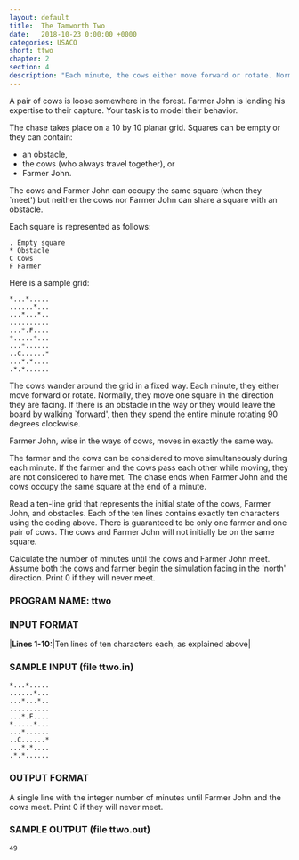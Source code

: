 ```yaml
---
layout: default
title:  The Tamworth Two
date:   2018-10-23 0:00:00 +0000
categories: USACO
short: ttwo
chapter: 2
section: 4
description: "Each minute, the cows either move forward or rotate. Normally, they move one square in the direction they are facing. If there is an obstacle in the way or they would leave the board by walking, then they rotate 90 degrees clockwise. Farmer John, moves in exactly the same way. Calculate the number of minutes until the cows and Farmer John meet."
---
```

A pair of cows is loose somewhere in the forest. Farmer John is lending his expertise to their capture. Your task is to model their behavior.

The chase takes place on a 10 by 10 planar grid. Squares can be empty or they can contain:

*   an obstacle,
*   the cows (who always travel together), or
*   Farmer John.

The cows and Farmer John can occupy the same square (when they \`meet') but neither the cows nor Farmer John can share a square with an obstacle.

Each square is represented as follows:

```
. Empty square
* Obstacle
C Cows
F Farmer
```

Here is a sample grid:

```
*...*.....
......*...
...*...*..
..........
...*.F....
*.....*...
...*......
..C......*
...*.*....
.*.*......
```

The cows wander around the grid in a fixed way. Each minute, they either move forward or rotate. Normally, they move one square in the direction they are facing. If there is an obstacle in the way or they would leave the board by walking \`forward', then they spend the entire minute rotating 90 degrees clockwise.

Farmer John, wise in the ways of cows, moves in exactly the same way.

The farmer and the cows can be considered to move simultaneously during each minute. If the farmer and the cows pass each other while moving, they are not considered to have met. The chase ends when Farmer John and the cows occupy the same square at the end of a minute.

Read a ten-line grid that represents the initial state of the cows, Farmer John, and obstacles. Each of the ten lines contains exactly ten characters using the coding above. There is guaranteed to be only one farmer and one pair of cows. The cows and Farmer John will not initially be on the same square.

Calculate the number of minutes until the cows and Farmer John meet. Assume both the cows and farmer begin the simulation facing in the 'north' direction. Print 0 if they will never meet.

### PROGRAM NAME: ttwo

### INPUT FORMAT

|**Lines 1-10:**|Ten lines of ten characters each, as explained above|

### SAMPLE INPUT (file ttwo.in)

```
*...*.....
......*...
...*...*..
..........
...*.F....
*.....*...
...*......
..C......*
...*.*....
.*.*......
```

### OUTPUT FORMAT

A single line with the integer number of minutes until Farmer John and the cows meet. Print 0 if they will never meet.

### SAMPLE OUTPUT (file ttwo.out)

```
49
```
